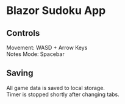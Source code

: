 # Blazor Sudoku App

## Controls
 Movement: WASD + Arrow Keys <br/>
 Notes Mode: Spacebar

## Saving
 All game data is saved to local storage. <br/>
 Timer is stopped shortly after changing tabs.
